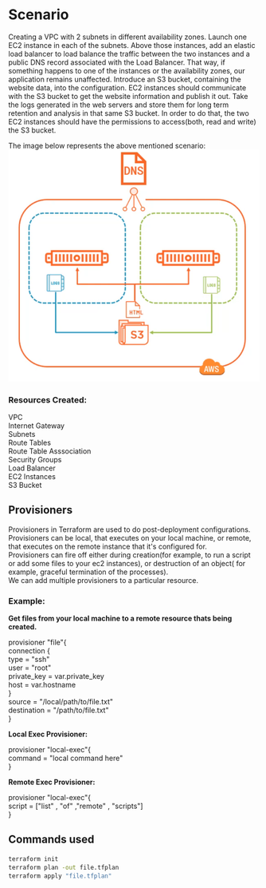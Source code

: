 # Scenario
Creating a VPC with 2 subnets in different availability zones. Launch one EC2 instance in each of the subnets. Above those instances, add an elastic load balancer to load balance the traffic between the two instances and a public DNS record associated with the Load Balancer. That way, if something happens to one of the instances or the availability zones, our application remains unaffected.
Introduce an S3 bucket, containing the website data, into the configuration.
EC2 instances should communicate with the S3 bucket to get the website information and publish it out.
Take the logs generated in the web servers and store them for long term retention and analysis in that same S3 bucket.
In order to do that, the two EC2 instances should have the permissions to access(both, read and write) the S3 bucket.  

The image below represents the above mentioned scenario:  
![Scenario](https://github.com/vidushi-bansal/Terraform1-Quickstart/blob/main/Module3:Configuring-Resources/Scenario.png)

### Resources Created:
VPC  
Internet Gateway  
Subnets  
Route Tables  
Route Table Asssociation  
Security Groups  
Load Balancer  
EC2 Instances  
S3 Bucket

## Provisioners  
Provisioners in Terraform are used to do post-deployment configurations.    
Provisioners can be local, that executes on your local machine, or remote, that executes on the remote instance that it's configured for.  
Provisioners can fire off either during creation(for example, to run a script or add some files to your ec2 instances), or destruction of an object( for example, graceful termination of the processes).  
We can add multiple provisioners to a particular resource.  
### Example:  
**Get files from your local machine to a remote resource thats being created.**  
  
provisioner "file"{  
  connection {  
    type = "ssh"  
    user = "root"  
    private_key = var.private_key  
    host = var.hostname  
  }  
  source = "/local/path/to/file.txt"  
  destination = "/path/to/file.txt"  
}  
  
**Local Exec Provisioner:**  
  
provisioner "local-exec"{  
  command = "local command here"  
}  
  
**Remote Exec Provisioner:**  
  
provisioner "local-exec"{  
  script = ["list" , "of" ,"remote" , "scripts"]    
}  
## Commands used
```bash
terraform init
terraform plan -out file.tfplan
terraform apply "file.tfplan"
```